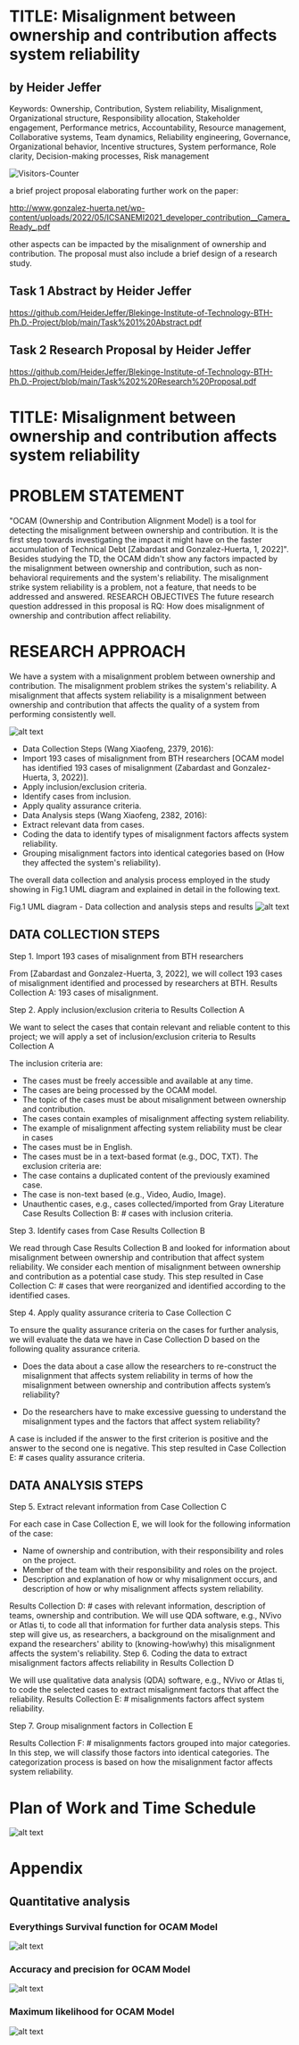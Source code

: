 # TITLE: Misalignment between ownership and contribution affects system reliability
by Heider Jeffer
------------------------------



Keywords:
Ownership,
Contribution,
System reliability,
Misalignment,
Organizational structure,
Responsibility allocation,
Stakeholder engagement,
Performance metrics,
Accountability,
Resource management,
Collaborative systems,
Team dynamics,
Reliability engineering,
Governance,
Organizational behavior,
Incentive structures,
System performance,
Role clarity,
Decision-making processes,
Risk management

 <body>
<img src = "https://github-vistors-counter.onrender.com/github?username=https://github.com/HeiderJeffer/Blekinge-Institute-of-Technology-BTH-Ph.D.-Project/" alt = "Visitors-Counter"/>
</body>

 a brief project proposal elaborating further work on the paper:
 
http://www.gonzalez-huerta.net/wp-content/uploads/2022/05/ICSANEMI2021_developer_contribution__Camera_Ready_.pdf

other aspects can be impacted by the misalignment of ownership and contribution. The proposal must also include a brief design of a research study.

## Task 1 Abstract by Heider Jeffer

https://github.com/HeiderJeffer/Blekinge-Institute-of-Technology-BTH-Ph.D.-Project/blob/main/Task%201%20Abstract.pdf

## Task 2 Research Proposal by Heider Jeffer

https://github.com/HeiderJeffer/Blekinge-Institute-of-Technology-BTH-Ph.D.-Project/blob/main/Task%202%20Research%20Proposal.pdf


# TITLE: Misalignment between ownership and contribution affects system reliability
# PROBLEM STATEMENT	
"OCAM (Ownership and Contribution Alignment Model) is a tool for detecting the misalignment between ownership and contribution. It is the first step towards investigating the impact it might have on the faster accumulation of Technical Debt [Zabardast and Gonzalez-Huerta, 1, 2022]". Besides studying the TD, the OCAM didn't show any factors impacted by the misalignment between ownership and contribution, such as non-behavioral requirements and the system's reliability. The misalignment strike system reliability is a problem, not a feature, that needs to be addressed and answered.
RESEARCH OBJECTIVES 
The future research question addressed in this proposal is RQ: How does misalignment of ownership and contribution affect reliability.

# RESEARCH APPROACH	
We have a system with a misalignment problem between ownership and contribution. The misalignment problem strikes the system's reliability. A misalignment that affects system reliability is a misalignment between ownership and contribution that affects the quality of a system from performing consistently well.

![alt text](https://github.com/HeiderJeffer/BTH-Project/blob/main/image/Screenshot%202023-01-13%20211050.png)

-	Data Collection Steps (Wang Xiaofeng, 2379, 2016):
-	Import 193 cases of misalignment from BTH researchers [OCAM model has identified 193 cases of misalignment (Zabardast and Gonzalez-Huerta, 3, 2022)].
- Apply inclusion/exclusion criteria.
- Identify cases from inclusion.
- Apply quality assurance criteria.
-	Data Analysis steps (Wang Xiaofeng, 2382, 2016):
- Extract relevant data from cases.
- Coding the data to identify types of misalignment factors affects system reliability.
- Grouping misalignment factors into identical categories based on (How they affected the system's reliability).

The overall data collection and analysis process employed in the study showing in Fig.1 UML diagram and explained in detail in the following text.

Fig.1 UML diagram - Data collection and analysis steps and results
![alt text](https://github.com/HeiderJeffer/BTH-Project/blob/main/image/TS%202%20Diagram%20BTH%20Ph.D..drawio.png)


## DATA COLLECTION STEPS 

Step 1. Import 193 cases of misalignment from BTH researchers	
	
From [Zabardast and Gonzalez-Huerta, 3, 2022], we will collect 193 cases of misalignment identified and processed by researchers at BTH. Results Collection A: 193 cases of misalignment.	

Step 2. Apply inclusion/exclusion criteria to Results Collection A	

We want to select the cases that contain relevant and reliable content to this project; we will apply a set of inclusion/exclusion criteria to Results Collection A	

The inclusion criteria are:
-	The cases must be freely accessible and available at any time.
-	The cases are being processed by the OCAM model.
-	The topic of the cases must be about misalignment between ownership and contribution.
-	The cases contain examples of misalignment affecting system reliability. 
-	The example of misalignment affecting system reliability must be clear in cases 
-	The cases must be in English.
-	The cases must be in a text-based format (e.g., DOC, TXT).
The exclusion criteria are:
-	The case contains a duplicated content of the previously examined case.
-	The case is non-text based (e.g., Video, Audio, Image).
-	Unauthentic cases, e.g., cases collected/imported from Gray Literature 
Case Results Collection B: # cases with inclusion criteria.


Step 3. Identify cases from Case Results Collection B	

We read through Case Results Collection B and looked for information about misalignment between ownership and contribution that affect system reliability. We consider each mention of misalignment between ownership and contribution as a potential case study. This step resulted in Case Collection C: # cases that were reorganized and identified according to the identified cases.

Step 4. Apply quality assurance criteria to Case Collection C	
	
To ensure the quality assurance criteria on the cases for further analysis, we will evaluate the data we have in Case Collection D based on the following quality assurance criteria. 

-	Does the data about a case allow the researchers to re-construct the misalignment that affects system reliability in terms of how the misalignment between ownership and contribution affects system’s reliability?	

-	Do the researchers have to make excessive guessing to understand the misalignment types and the factors that affect system reliability?

 A case is included if the answer to the first criterion is positive and the answer to the second one is negative. This step resulted in Case Collection E: # cases quality assurance criteria.

## DATA ANALYSIS STEPS

Step 5. Extract relevant information from Case Collection C

For each case in Case Collection E, we will look for the following information of the case:
-	Name of ownership and contribution, with their responsibility and roles on the project.
-	Member of the team with their responsibility and roles on the project.
-	Description and explanation of how or why misalignment occurs, and description of how or why misalignment affects system reliability.

Results Collection D: # cases with relevant information, description of teams, ownership and contribution. We will use QDA software, e.g., NVivo or Atlas ti, to code all that information for further data analysis steps. This step will give us, as researchers, a background on the misalignment and expand the researchers' ability to (knowing-how\why) this misalignment affects the system's reliability.
Step 6. Coding the data to extract misalignment factors affects reliability in Results Collection D	
	
We will use qualitative data analysis (QDA) software, e.g., NVivo or Atlas ti, to code the selected cases to extract misalignment factors that affect the reliability. Results Collection E: # misalignments factors affect system reliability.

Step 7. Group misalignment factors in Collection E	

Results Collection F: # misalignments factors grouped into major categories. In this step, we will classify those factors into identical categories. The categorization process is based on how the misalignment factor affects system reliability.

# Plan of Work and Time Schedule

![alt text](https://github.com/HeiderJeffer/Blekinge-Institute-of-Technology-BTH-Ph.D.-Project/blob/main/image/PHD%20PLAN%20OF%20WORK%20und%20TIME%20SCHEDULE.drawio.png)

# Appendix
## Quantitative analysis

### Everythings Survival function  for OCAM Model
![alt text](https://github.com/HeiderJeffer/Blekinge-Institute-of-Technology-BTH-Ph.D.-Project/blob/main/Quantitative%20analysis/Statistics%20-%20Heider%20Jeffer/1.jpg)

### Accuracy and precision for OCAM Model
![alt text](https://github.com/HeiderJeffer/Blekinge-Institute-of-Technology-BTH-Ph.D.-Project/blob/main/Quantitative%20analysis/Statistics%20-%20Heider%20Jeffer/2.jpg)

### Maximum likelihood for OCAM Model
![alt text](https://github.com/HeiderJeffer/Blekinge-Institute-of-Technology-BTH-Ph.D.-Project/blob/main/Quantitative%20analysis/Statistics%20-%20Heider%20Jeffer/3.jpg)



